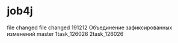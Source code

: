# job4j
file changed
file changed 191212
Объединение зафиксированных изменений
master
1task_126026
2task_126026